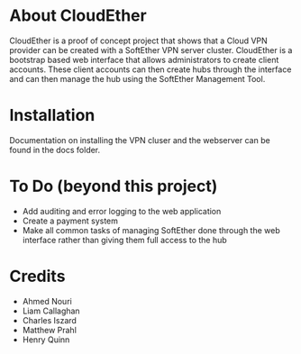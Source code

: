 # About CloudEther
CloudEther is a proof of concept project that shows that a Cloud VPN provider can be created with a SoftEther VPN server cluster. CloudEther is a bootstrap based web interface that allows administrators to create client accounts. These client accounts can then create hubs through the interface and can then manage the hub using the SoftEther Management Tool.

# Installation
Documentation on installing the VPN cluser and the webserver can be found in the docs folder.

# To Do (beyond this project)
- Add auditing and error logging to the web application
- Create a payment system
- Make all common tasks of managing SoftEther done through the web interface rather than giving them full access to the hub

# Credits
- Ahmed Nouri
- Liam Callaghan
- Charles Iszard
- Matthew Prahl
- Henry Quinn
